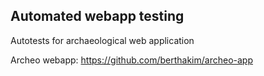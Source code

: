 ## Automated webapp testing
Autotests for archaeological web application

Archeo webapp: https://github.com/berthakim/archeo-app

